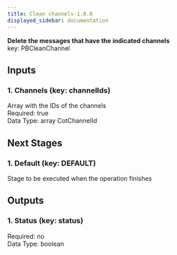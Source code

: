 ```yaml
---  
title: Clean channels-1.0.0  
displayed_sidebar: documentation  
---  
```

**Delete the messages that have the indicated channels**  
key: PBCleanChannel  
  
## Inputs  
### 1. Channels (key: channelIds)  
Array with the IDs of the channels  
Required: true  
Data Type: array CotChannelId  
## Next Stages  
### 1. Default (key: DEFAULT)  
Stage to be executed when the operation finishes  
## Outputs  
### 1. Status (key: status)  
  
Required: no  
Data Type: boolean 